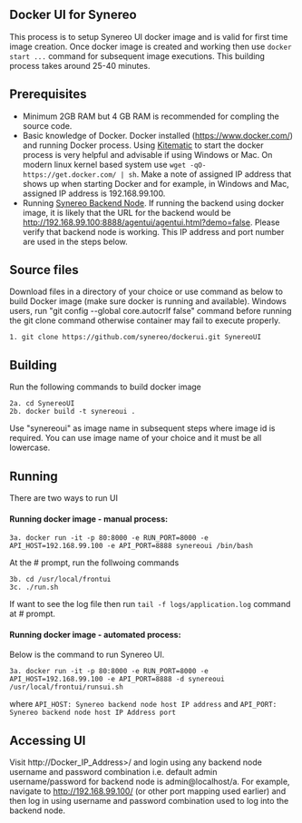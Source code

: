 
## Docker UI for Synereo

This process is to setup Synereo UI docker image and is valid for first time image creation. Once docker image is created and working then use `docker start ...` command for subsequent image executions. This building process takes around 25-40 minutes.

## Prerequisites
 * Minimum 2GB RAM but 4 GB RAM is recommended for compling the source code.
 * Basic knowledge of Docker. Docker installed (https://www.docker.com/) and running Docker process. Using  [Kitematic](https://docs.docker.com/kitematic/) to start the docker process is very helpful and advisable if using Windows or Mac. On modern linux kernel based system use `wget -qO- https://get.docker.com/ | sh`. Make a note of assigned IP address that shows up when starting Docker and for example, in Windows and Mac, assigned IP address is 192.168.99.100. 
 * Running [Synereo Backend Node](https://github.com/synereo/dockernode). If running the backend using docker image, it is  likely that the URL for the backend would be http://192.168.99.100:8888/agentui/agentui.html?demo=false. Please verify that backend node is working. This IP address and port number are used in the steps below.
 
<!---- 
If want to use existing Docker image to run backend (preferred method) then use the image from Docker hub using `docker pull livelygig/ui` after that jump to 'Running' section below and change the docker image to `livelygig/backend` from `spliciousbkendimage` in docker run command. 
--->
## Source files
Download files in a directory of your choice or use command as below to build Docker image (make sure docker is running and available). Windows users, run "git config --global core.autocrlf false" command before running the git clone command otherwise container may fail to execute properly.

    1. git clone https://github.com/synereo/dockerui.git SynereoUI
  
## Building
Run the following commands to build docker image

    2a. cd SynereoUI
    2b. docker build -t synereoui . 

  Use "synereoui" as image name in subsequent steps where image id is required. You can use image name of your choice and  it must be all lowercase.
  
## Running
There are two ways to run UI 
#### Running docker image - manual process: 
```
3a. docker run -it -p 80:8000 -e RUN_PORT=8000 -e API_HOST=192.168.99.100 -e API_PORT=8888 synereoui /bin/bash
```
At the # prompt, run the follwoing commands
    
    3b. cd /usr/local/frontui
    3c. ./run.sh

If want to see the log file then run `tail -f logs/application.log` command at # prompt.  
  
#### Running docker image - automated process: 
Below is the command to run Synereo UI.

```
3a. docker run -it -p 80:8000 -e RUN_PORT=8000 -e API_HOST=192.168.99.100 -e API_PORT=8888 -d synereoui /usr/local/frontui/runsui.sh

```
where `API_HOST: Synereo backend node host IP address` and `API_PORT: Synereo backend node host IP Address port`

## Accessing UI
Visit http://Docker\_IP\_Address>/ and login using any backend node username and password combination i.e. default admin username/password for backend node is admin@localhost/a. For example, navigate to http://192.168.99.100/ (or other port mapping used earlier) and then log in using username and password combination used to log into the backend node.
